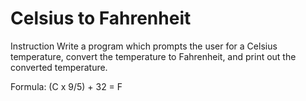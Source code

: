# Celsius to Fahrenheit

Instruction
Write a program which prompts the user for a Celsius temperature, convert the temperature to Fahrenheit, and print out the converted temperature.

Formula: (C x 9/5) + 32 = F